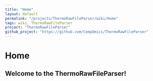 ```yaml
---
title: "Home"
layout: default
permalink: "/projects/ThermoRawFileParser/wiki/Home"
tags: wiki, ThermoRawFileParser
project: "ThermoRawFileParser"
github_project: "https://github.com/CompOmics/ThermoRawFileParser"
---
```


# Home
Welcome to the ThermoRawFileParser!
-----------------------------------


